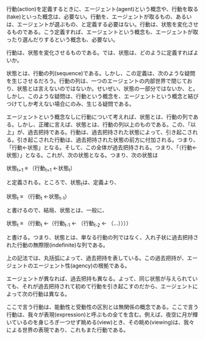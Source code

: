 行動(action)を定義するときに、エージェント(agent)という概念や、行動を取る(take)といった概念は、必要ない。行動を、エージェントが取るもの、あるいは、エージェントが選ぶもの、と定義する必要はない。行動は、状態を変化させるものである。こう定義すれば、エージェントという概念も、エージェントが取ったり選んだりするという概念も、必要ない。

行動は、状態を変化させるものである。では、状態は、どのように定義すればよいか。

状態とは、行動の列(sequence)である。しかし、この定義は、次のような疑問を生じさせるだろう。行動の列は、一つのエージェントの内部世界で閉じており、状態とは言えないのではないか。せいぜい、状態の一部分ではないか、と。しかし、このような疑問は、行動という概念を、エージェントという概念と結びつけてしか考えない場合にのみ、生じる疑問である。

エージェントという概念なしに行動について考えれば、状態とは、行動の列である。しかし、正確に言えば、状態とは、行動の列以上のものである。この、「以上」が、過去把持である。行動は、過去把持された状態によって、引き起こされる。引き起こされた行動は、過去把持された状態の前方に付加される。つまり、「行動<-状態」となる。そして、この全体が過去把持される。つまり、「（行動<-状態）」となる。これが、次の状態となる。つまり、次の状態は

状態<sub>t+1</sub> $\equiv$ （行動<sub>t+1</sub> <-状態<sub>t</sub>）

と定義される。ところで、状態<sub>t</sub>は、定義より、

状態<sub>t</sub> $\equiv$ （行動<sub>t</sub> <-状態<sub>t-1</sub>）

と書けるので、結局、状態とは、一般に、

状態<sub>t</sub> $\equiv$ （行動<sub>t</sub> <-（行動<sub>t-1</sub> <- （行動<sub>t-2</sub> <- （...））））

と書ける。つまり、状態とは、単なる行動の列ではなく、入れ子状に過去把持された行動の無際限(indefinite)な列である。

上の記法では、丸括弧によって、過去把持を表している。この過去把持が、エージェントのエージェント性(agency)の根拠である。

エージェントが異なれば、過去把持も異なる。よって、同じ状態が与えられていても、それが過去把持されて初めて行動を引き起こすのだから、エージェントによって次の行動は異なる。

ここで言う行動は、能動性と受動性の区別とは無関係の概念である。ここで言う行動は、我々が表現(expression)と呼ぶもの全てを含む。例えば、夜空に月が輝いているのを身じろぎ一つせず眺める(view)とき、その眺め(viewing)は、我々による世界の表現であり、これもまた行動である。
